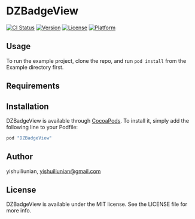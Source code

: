 # DZBadgeView

[![CI Status](http://img.shields.io/travis/yishuiliunian/DZBadgeView.svg?style=flat)](https://travis-ci.org/yishuiliunian/DZBadgeView)
[![Version](https://img.shields.io/cocoapods/v/DZBadgeView.svg?style=flat)](http://cocoapods.org/pods/DZBadgeView)
[![License](https://img.shields.io/cocoapods/l/DZBadgeView.svg?style=flat)](http://cocoapods.org/pods/DZBadgeView)
[![Platform](https://img.shields.io/cocoapods/p/DZBadgeView.svg?style=flat)](http://cocoapods.org/pods/DZBadgeView)

## Usage

To run the example project, clone the repo, and run `pod install` from the Example directory first.

## Requirements

## Installation

DZBadgeView is available through [CocoaPods](http://cocoapods.org). To install
it, simply add the following line to your Podfile:

```ruby
pod "DZBadgeView"
```

## Author

yishuiliunian, yishuiliunian@gmail.com

## License

DZBadgeView is available under the MIT license. See the LICENSE file for more info.
